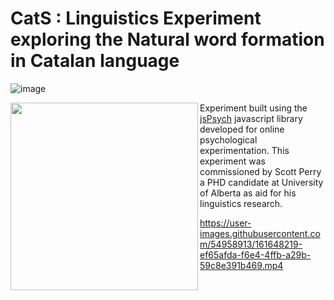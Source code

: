 # CatS : Linguistics Experiment exploring the Natural word formation in Catalan language


![image](https://user-images.githubusercontent.com/54958913/161648173-bd164652-023b-4484-afb0-3e7ffc87d165.png)



<img src="https://www.jspsych.org/7.2/img/jspsych-logo.jpg" width=300 align="left"></img>
 
Experiment built using the <a href="https://www.jspsych.org/7.2/">jsPsych</a> javascript library developed for online psychological experimentation. This experiment was commissioned by Scott Perry a PHD candidate at University of Alberta as aid for his linguistics research.


https://user-images.githubusercontent.com/54958913/161648219-ef65afda-f6e4-4ffb-a29b-59c8e391b469.mp4

